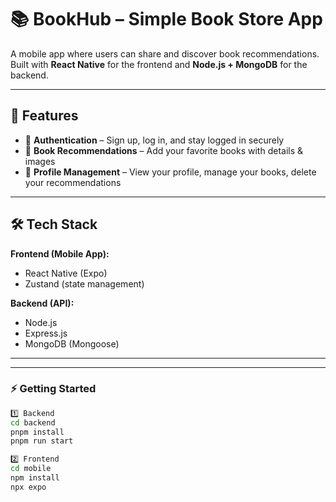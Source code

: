 # 📚 BookHub – Simple Book Store App

A mobile app where users can share and discover book recommendations.  
Built with **React Native** for the frontend and **Node.js + MongoDB** for the backend.

---

## 🚀 Features
- 🔑 **Authentication** – Sign up, log in, and stay logged in securely  
- 📖 **Book Recommendations** – Add your favorite books with details & images  
- 👤 **Profile Management** – View your profile, manage your books, delete your recommendations  

---

## 🛠️ Tech Stack
**Frontend (Mobile App):**
- React Native (Expo)
- Zustand (state management)

**Backend (API):**
- Node.js
- Express.js
- MongoDB (Mongoose)

---


---



### ⚡ Getting Started
```bash
1️⃣ Backend
cd backend
pnpm install
pnpm run start

2️⃣ Frontend
cd mobile
npm install
npx expo 


